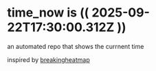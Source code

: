 # time_now is (( 2025-09-22T17:30:00.312Z ))

an automated repo that shows the currnent time

inspired by [breakingheatmap](https://github.com/breakingheatmap/breakingheatmap)
